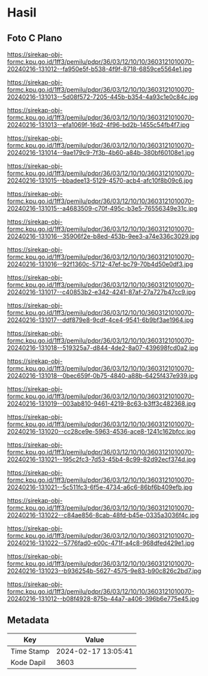 # Hasil

## Foto C Plano

https://sirekap-obj-formc.kpu.go.id/1ff3/pemilu/pdpr/36/03/12/10/10/3603121010070-20240216-131012--fa950e5f-b538-4f9f-8718-6859ce5564e1.jpg

https://sirekap-obj-formc.kpu.go.id/1ff3/pemilu/pdpr/36/03/12/10/10/3603121010070-20240216-131013--5d08f572-7205-445b-b354-4a93c1e0c84c.jpg

https://sirekap-obj-formc.kpu.go.id/1ff3/pemilu/pdpr/36/03/12/10/10/3603121010070-20240216-131013--efa1069f-16d2-4f96-bd2b-1455c54fb4f7.jpg

https://sirekap-obj-formc.kpu.go.id/1ff3/pemilu/pdpr/36/03/12/10/10/3603121010070-20240216-131014--9ae179c9-7f3b-4b60-a84b-380bf60108e1.jpg

https://sirekap-obj-formc.kpu.go.id/1ff3/pemilu/pdpr/36/03/12/10/10/3603121010070-20240216-131015--bbadee13-5129-4570-acb4-afc10f8b09c6.jpg

https://sirekap-obj-formc.kpu.go.id/1ff3/pemilu/pdpr/36/03/12/10/10/3603121010070-20240216-131015--a4683509-c70f-495c-b3e5-76556349e31c.jpg

https://sirekap-obj-formc.kpu.go.id/1ff3/pemilu/pdpr/36/03/12/10/10/3603121010070-20240216-131016--35906f2e-b8ed-453b-9ee3-a74e336c3029.jpg

https://sirekap-obj-formc.kpu.go.id/1ff3/pemilu/pdpr/36/03/12/10/10/3603121010070-20240216-131016--92f1360c-5712-47ef-bc79-70b4d50e0df3.jpg

https://sirekap-obj-formc.kpu.go.id/1ff3/pemilu/pdpr/36/03/12/10/10/3603121010070-20240216-131017--c40853b2-e342-4241-87af-27a727b47cc9.jpg

https://sirekap-obj-formc.kpu.go.id/1ff3/pemilu/pdpr/36/03/12/10/10/3603121010070-20240216-131017--ddf879e8-9cdf-4ce4-9541-6b9bf3ae1964.jpg

https://sirekap-obj-formc.kpu.go.id/1ff3/pemilu/pdpr/36/03/12/10/10/3603121010070-20240216-131018--519325a7-d844-4de2-8a07-439698fcd0a2.jpg

https://sirekap-obj-formc.kpu.go.id/1ff3/pemilu/pdpr/36/03/12/10/10/3603121010070-20240216-131018--0bec659f-0b75-4840-a88b-6425f437e939.jpg

https://sirekap-obj-formc.kpu.go.id/1ff3/pemilu/pdpr/36/03/12/10/10/3603121010070-20240216-131019--003ab810-9461-4219-8c63-b3ff3c482368.jpg

https://sirekap-obj-formc.kpu.go.id/1ff3/pemilu/pdpr/36/03/12/10/10/3603121010070-20240216-131020--cc28ce9e-5963-4536-ace8-1241c162bfcc.jpg

https://sirekap-obj-formc.kpu.go.id/1ff3/pemilu/pdpr/36/03/12/10/10/3603121010070-20240216-131021--195c2fc3-7d53-45b4-8c99-82d92ecf374d.jpg

https://sirekap-obj-formc.kpu.go.id/1ff3/pemilu/pdpr/36/03/12/10/10/3603121010070-20240216-131021--5c511fc3-6f5e-4734-a6c6-86bf6b409efb.jpg

https://sirekap-obj-formc.kpu.go.id/1ff3/pemilu/pdpr/36/03/12/10/10/3603121010070-20240216-131022--c84ae856-8cab-48fd-b45e-0335a3036f4c.jpg

https://sirekap-obj-formc.kpu.go.id/1ff3/pemilu/pdpr/36/03/12/10/10/3603121010070-20240216-131022--5776fad0-e00c-471f-a4c8-968dfed429e1.jpg

https://sirekap-obj-formc.kpu.go.id/1ff3/pemilu/pdpr/36/03/12/10/10/3603121010070-20240216-131023--b936254b-5627-4575-9e83-b90c826c2bd7.jpg

https://sirekap-obj-formc.kpu.go.id/1ff3/pemilu/pdpr/36/03/12/10/10/3603121010070-20240216-131012--b08f4928-875b-44a7-a406-396b6e775e45.jpg


## Metadata

| Key        | Value               |
| ---------- | ------------------- |
| Time Stamp | 2024-02-17 13:05:41 |
| Kode Dapil | 3603                |




